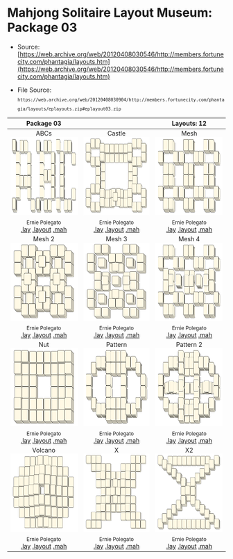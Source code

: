 # Mahjong Solitaire Layout Museum: Package 03
* Source: [https://web.archive.org/web/20120408030546/http://members.fortunecity.com/phantagia/layouts.htm](https://web.archive.org/web/20120408030546/http://members.fortunecity.com/phantagia/layouts.htm)

* File Source:  
<sub>```https://web.archive.org/web/20120408030904/http://members.fortunecity.com/phantagia/layouts/eplayouts.zip#eplayout03.zip```</sub>


|Package 03||Layouts: 12|
|:--:|:--:|:--:|
|ABCs<br><img src="./abcs.svg" height="180" width="175"><br> <sub>Ernie Polegato</sub> <br>[.lay](./abcs.lay)  [.layout](./abcs.layout)  [.mah](./abcs.mah) |Castle<br><img src="./castle_5.svg" height="180" width="175"><br> <sub>Ernie Polegato</sub> <br>[.lay](./castle_5.lay)  [.layout](./castle_5.layout)  [.mah](./castle_5.mah) |Mesh<br><img src="./mesh_5.svg" height="180" width="175"><br> <sub>Ernie Polegato</sub> <br>[.lay](./mesh_5.lay)  [.layout](./mesh_5.layout)  [.mah](./mesh_5.mah) |
|Mesh 2<br><img src="./mesh_2_2.svg" height="180" width="175"><br> <sub>Ernie Polegato</sub> <br>[.lay](./mesh_2_2.lay)  [.layout](./mesh_2_2.layout)  [.mah](./mesh_2_2.mah) |Mesh 3<br><img src="./mesh_3.svg" height="180" width="175"><br> <sub>Ernie Polegato</sub> <br>[.lay](./mesh_3.lay)  [.layout](./mesh_3.layout)  [.mah](./mesh_3.mah) |Mesh 4<br><img src="./mesh_4.svg" height="180" width="175"><br> <sub>Ernie Polegato</sub> <br>[.lay](./mesh_4.lay)  [.layout](./mesh_4.layout)  [.mah](./mesh_4.mah) |
|Nut<br><img src="./nut.svg" height="180" width="175"><br> <sub>Ernie Polegato</sub> <br>[.lay](./nut.lay)  [.layout](./nut.layout)  [.mah](./nut.mah) |Pattern<br><img src="./pattern_3.svg" height="180" width="175"><br> <sub>Ernie Polegato</sub> <br>[.lay](./pattern_3.lay)  [.layout](./pattern_3.layout)  [.mah](./pattern_3.mah) |Pattern 2<br><img src="./pattern_2_2.svg" height="180" width="175"><br> <sub>Ernie Polegato</sub> <br>[.lay](./pattern_2_2.lay)  [.layout](./pattern_2_2.layout)  [.mah](./pattern_2_2.mah) |
|Volcano<br><img src="./volcano_2.svg" height="180" width="175"><br> <sub>Ernie Polegato</sub> <br>[.lay](./volcano_2.lay)  [.layout](./volcano_2.layout)  [.mah](./volcano_2.mah) |X<br><img src="./x.svg" height="180" width="175"><br> <sub>Ernie Polegato</sub> <br>[.lay](./x.lay)  [.layout](./x.layout)  [.mah](./x.mah) |X2<br><img src="./x2.svg" height="180" width="175"><br> <sub>Ernie Polegato</sub> <br>[.lay](./x2.lay)  [.layout](./x2.layout)  [.mah](./x2.mah) |